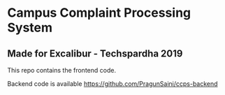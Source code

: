 # Campus Complaint Processing System
## Made for Excalibur - Techspardha 2019

This repo contains the frontend code.

Backend code is available https://github.com/PragunSaini/ccps-backend
